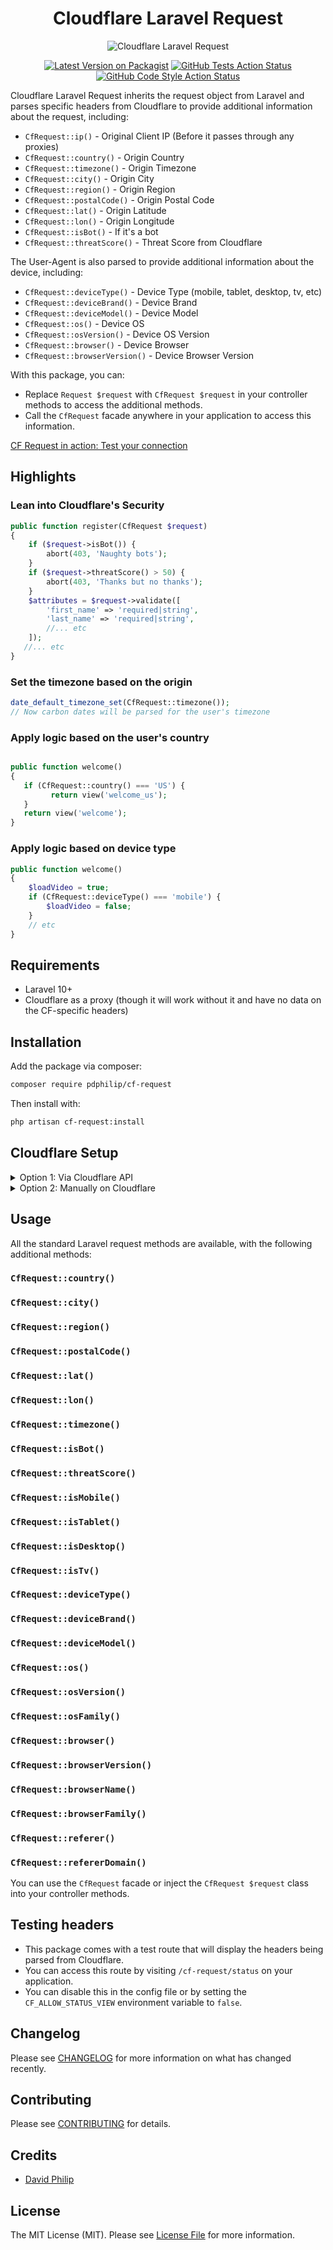 <div align="center">

# Cloudflare Laravel Request

<img src="https://cdn.snipform.io/pdphilip/cf-request/cf-request.png" alt="Cloudflare Laravel Request" />

[![Latest Version on Packagist](https://img.shields.io/packagist/v/pdphilip/cf-request.svg?style=flat-square)](https://packagist.org/packages/pdphilip/cf-request) [![GitHub Tests Action Status](https://img.shields.io/github/actions/workflow/status/pdphilip/cf-request/run-tests.yml?branch=main&label=tests&style=flat-square)](https://github.com/pdphilip/cf-request/actions?query=workflow%3Arun-tests+branch%3Amain) [![GitHub Code Style Action Status](https://img.shields.io/github/actions/workflow/status/pdphilip/cf-request/fix-php-code-style-issues.yml?branch=main&label=code%20style&style=flat-square)](https://github.com/pdphilip/cf-request/actions?query=workflow%3A"Fix+PHP+code+style+issues"+branch%3Amain) 

</div>

Cloudflare Laravel Request inherits the request object from Laravel and parses specific headers from Cloudflare to provide additional information about the request, including:

- `CfRequest::ip()` - Original Client IP (Before it passes through any proxies)
- `CfRequest::country()` - Origin Country
- `CfRequest::timezone()` - Origin Timezone
- `CfRequest::city()` - Origin City
- `CfRequest::region()` - Origin Region
- `CfRequest::postalCode()` - Origin Postal Code
- `CfRequest::lat()` - Origin Latitude
- `CfRequest::lon()` - Origin Longitude
- `CfRequest::isBot()` - If it's a bot
- `CfRequest::threatScore()` - Threat Score from Cloudflare

The User-Agent is also parsed to provide additional information about the device, including:

- `CfRequest::deviceType()` - Device Type (mobile, tablet, desktop, tv, etc)
- `CfRequest::deviceBrand()` - Device Brand
- `CfRequest::deviceModel()` - Device Model
- `CfRequest::os()` - Device OS
- `CfRequest::osVersion()` - Device OS Version
- `CfRequest::browser()` - Device Browser
- `CfRequest::browserVersion()` - Device Browser Version

With this package, you can:

- Replace `Request $request` with `CfRequest $request` in your controller methods to access the additional methods.
- Call the `CfRequest` facade anywhere in your application to access this information.

[CF Request in action: Test your connection](https://app.snipform.io/cf-request/status)

## Highlights

### Lean into Cloudflare's Security

```php
public function register(CfRequest $request)
{
    if ($request->isBot()) {
        abort(403, 'Naughty bots');
    }
    if ($request->threatScore() > 50) {
        abort(403, 'Thanks but no thanks');
    }
    $attributes = $request->validate([
        'first_name' => 'required|string',
        'last_name' => 'required|string',
        //... etc
    ]);
   //... etc
}
```

### Set the timezone based on the origin

```php
date_default_timezone_set(CfRequest::timezone());
// Now carbon dates will be parsed for the user's timezone
```

### Apply logic based on the user's country

```php

public function welcome()
{
   if (CfRequest::country() === 'US') {
         return view('welcome_us');
   }
   return view('welcome');
}
```

### Apply logic based on device type

```php
public function welcome()
{
    $loadVideo = true;
    if (CfRequest::deviceType() === 'mobile') {
        $loadVideo = false;
    }
    // etc
}
```

## Requirements

- Laravel 10+
- Cloudflare as a proxy (though it will work without it and have no data on the CF-specific headers)

## Installation

Add the package via composer:

```bash
composer require pdphilip/cf-request
```

Then install with:

```bash
php artisan cf-request:install
```

## Cloudflare Setup

<details>

<summary>Option 1: Via Cloudflare API</summary>

---

### Step 1: Copy Zone ID

- Go to your Cloudflare dashboard
- Click on the domain you want to configure
- Copy the Zone ID
- Save in ENV as `CF_API_ZONE_ID`

<img src="https://cdn.snipform.io/pdphilip/cf-request/zoneId.png" alt="Cloudflare Laravel Request - zoneid" />

### Step 2: Create an API Token

- Navigate to: https://dash.cloudflare.com/profile/api-tokens
- Click on "Create Token"
- Select: Create Custom Token (Get started)

#### Token Configuration

- {Enter Token name}
- Permissions
    - Account: Account Rulesets: Edit
    - Zone: Transform Rules: Edit
- Account Resources
    - Include: All Accounts
- Zone Resources
    - Include: All Zones

<img src="https://cdn.snipform.io/pdphilip/cf-request/token-perms.png" alt="Cloudflare Laravel Request - token perms" />

- Create Token and Save in ENV as `CF_API_TOKEN`

## Run the artisan command:

```bash
php artisan cf-request:headers
```
<img src="https://cdn.snipform.io/pdphilip/cf-request/cf-request-headers.gif" alt="Cloudflare Laravel Request - artisan" />

---

</details>


<details>

<summary>Option 2: Manually on Cloudflare</summary>

---
### Navigate to "Modify Request Header"

- Go to your Cloudflare dashboard
- Click on the domain you want to configure
- Click on the "Rules -> Transform Rules" menu
- Select "Modify Request Header" tab
- Click "Create a Rule"

### Creating the rule

- Name: "Laravel Headers:
- Select "All incoming requests"
- Set the following headers:

> Set dynamic    
> X-AGENT    
> http.user_agent

> Set dynamic    
> X-IP    
> ip.src

> Set dynamic    
> X-COUNTRY    
> ip.src.country

> Set dynamic    
> X-CONTINENT    
> ip.src.continent

> Set dynamic    
> X-CITY    
> ip.src.city

> Set dynamic    
> X-POSTAL-CODE    
> ip.src.postal_code

> Set dynamic    
> X-REGION    
> ip.src.region

> Set dynamic    
> X-TIMEZONE    
> ip.src.timezone.name

> Set dynamic    
> X-LAT    
> ip.src.lat

> Set dynamic    
> X-LON    
> ip.src.lon

> Set dynamic    
> X-REFERER    
> http.referer

> Set dynamic    
> X-IS-BOT    
> cf.client.bot

> Set dynamic    
> X-THREAT-SCORE    
> cf.threat_score

---

</details>

## Usage

All the standard Laravel request methods are available, with the following additional methods:

### `CfRequest::country()`

### `CfRequest::city()`

### `CfRequest::region()`

### `CfRequest::postalCode()`

### `CfRequest::lat()`

### `CfRequest::lon()`

### `CfRequest::timezone()`

### `CfRequest::isBot()`

### `CfRequest::threatScore()`

### `CfRequest::isMobile()`

### `CfRequest::isTablet()`

### `CfRequest::isDesktop()`

### `CfRequest::isTv()`

### `CfRequest::deviceType()`

### `CfRequest::deviceBrand()`

### `CfRequest::deviceModel()`

### `CfRequest::os()`

### `CfRequest::osVersion()`

### `CfRequest::osFamily()`

### `CfRequest::browser()`

### `CfRequest::browserVersion()`

### `CfRequest::browserName()`

### `CfRequest::browserFamily()`

### `CfRequest::referer()`

### `CfRequest::refererDomain()`

You can use the `CfRequest` facade or inject the `CfRequest $request` class into your controller methods.

## Testing headers

- This package comes with a test route that will display the headers being parsed from Cloudflare.
- You can access this route by visiting `/cf-request/status` on your application.
- You can disable this in the config file or by setting the `CF_ALLOW_STATUS_VIEW` environment variable to `false`.

## Changelog

Please see [CHANGELOG](CHANGELOG.md) for more information on what has changed recently.

## Contributing

Please see [CONTRIBUTING](CONTRIBUTING.md) for details.

## Credits

- [David Philip](https://github.com/pdphilip)

## License

The MIT License (MIT). Please see [License File](LICENSE.md) for more information.

